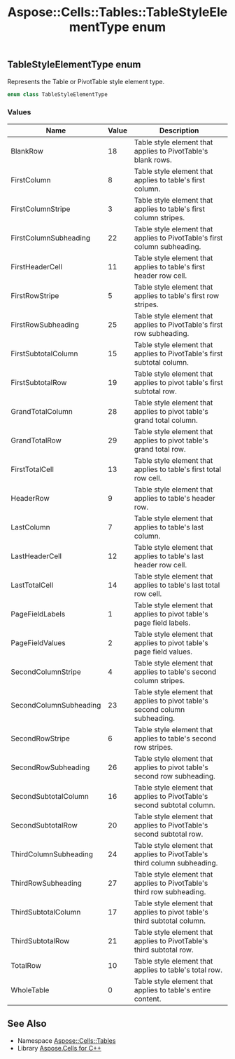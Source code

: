 ﻿---
title: Aspose::Cells::Tables::TableStyleElementType enum
linktitle: TableStyleElementType
second_title: Aspose.Cells for C++ API Reference
description: 'Aspose::Cells::Tables::TableStyleElementType enum. Represents the Table or PivotTable style element type in C++.'
type: docs
weight: 1100
url: /cpp/aspose.cells.tables/tablestyleelementtype/
---
## TableStyleElementType enum


Represents the Table or PivotTable style element type.

```cpp
enum class TableStyleElementType
```

### Values

| Name | Value | Description |
| --- | --- | --- |
| BlankRow | 18 | Table style element that applies to PivotTable's blank rows. |
| FirstColumn | 8 | Table style element that applies to table's first column. |
| FirstColumnStripe | 3 | Table style element that applies to table's first column stripes. |
| FirstColumnSubheading | 22 | Table style element that applies to PivotTable's first column subheading. |
| FirstHeaderCell | 11 | Table style element that applies to table's first header row cell. |
| FirstRowStripe | 5 | Table style element that applies to table's first row stripes. |
| FirstRowSubheading | 25 | Table style element that applies to PivotTable's first row subheading. |
| FirstSubtotalColumn | 15 | Table style element that applies to PivotTable's first subtotal column. |
| FirstSubtotalRow | 19 | Table style element that applies to pivot table's first subtotal row. |
| GrandTotalColumn | 28 | Table style element that applies to pivot table's grand total column. |
| GrandTotalRow | 29 | Table style element that applies to pivot table's grand total row. |
| FirstTotalCell | 13 | Table style element that applies to table's first total row cell. |
| HeaderRow | 9 | Table style element that applies to table's header row. |
| LastColumn | 7 | Table style element that applies to table's last column. |
| LastHeaderCell | 12 | Table style element that applies to table's last header row cell. |
| LastTotalCell | 14 | Table style element that applies to table's last total row cell. |
| PageFieldLabels | 1 | Table style element that applies to pivot table's page field labels. |
| PageFieldValues | 2 | Table style element that applies to pivot table's page field values. |
| SecondColumnStripe | 4 | Table style element that applies to table's second column stripes. |
| SecondColumnSubheading | 23 | Table style element that applies to pivot table's second column subheading. |
| SecondRowStripe | 6 | Table style element that applies to table's second row stripes. |
| SecondRowSubheading | 26 | Table style element that applies to pivot table's second row subheading. |
| SecondSubtotalColumn | 16 | Table style element that applies to PivotTable's second subtotal column. |
| SecondSubtotalRow | 20 | Table style element that applies to PivotTable's second subtotal row. |
| ThirdColumnSubheading | 24 | Table style element that applies to PivotTable's third column subheading. |
| ThirdRowSubheading | 27 | Table style element that applies to PivotTable's third row subheading. |
| ThirdSubtotalColumn | 17 | Table style element that applies to pivot table's third subtotal column. |
| ThirdSubtotalRow | 21 | Table style element that applies to PivotTable's third subtotal row. |
| TotalRow | 10 | Table style element that applies to table's total row. |
| WholeTable | 0 | Table style element that applies to table's entire content. |

## See Also

* Namespace [Aspose::Cells::Tables](../)
* Library [Aspose.Cells for C++](../../)
